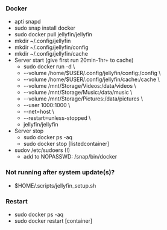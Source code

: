 ### Docker
- apti snapd
- sudo snap install docker
- sudo docker pull jellyfin/jellyfin
- mkdir ~/.config/jellyfin
- mkdir ~/.config/jellyfin/config
- mkdir ~/.config/jellyfin/cache
- Server start (give first run 20min-1hr+ to cache)
    - sudo docker run -d \
    - --volume /home/$USER/.config/jellyfin/config:/config \
    - --volume /home/$USER/.config/jellyfin/cache:/cache \
    - --volume /mnt/Storage/Videos:/data/videos \
    - --volume /mnt/Storage/Music:/data/music \
    - --volume /mnt/Storage/Pictures:/data/pictures \
    - --user 1000:1000 \
    - --net=host \
    - --restart=unless-stopped \
    - jellyfin/jellyfin
- Server stop
    - sudo docker ps -aq
    - sudo docker stop [listedcontainer]
- sudov /etc/sudoers (!)
    - add to NOPASSWD: /snap/bin/docker

### Not running after system update(s)?
- $HOME/.scripts/jellyfin_setup.sh

### Restart
- sudo docker ps -aq
- sudo docker restart [container]
